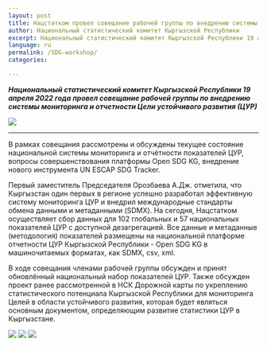 ```yaml
---
layout: post
title: Нацстатком провел совещание рабочей группы по внедрению системы мониторинга и отчетности ЦУР
author: Национальный статистический комитет Кыргызской Республики
excerpt: Национальный статистический комитет Кыргызской Республики 19 апреля 2022 года провел совещание рабочей группы по внедрению системы мониторинга и отчетности Цели устойчивого развития (ЦУР)
language: ru
permalink: /SDG-workshop/
categories:

---
```


***Национальный статистический комитет Кыргызской Республики 19 апреля 2022 года провел совещание рабочей группы по внедрению системы мониторинга и отчетности Цели устойчивого развития (ЦУР)***

<img src="https://https://github.com/sdg-kyrgyzstan/open-sdg-site-starter/blob/develop/news-images/Workshop4%2019042022.jpg">

***

В рамках совещания рассмотрены и обсуждены текущее состояние национальной системы мониторинга и отчётности показателей ЦУР, вопросы совершенствования платформы Open SDG KG, внедрение нового инструмента UN ESCAP SDG Tracker.

Первый заместитель Председателя Орозбаева А.Дж. отметила, что Кыргызстан один первых в регионе успешно разработал эффективную систему мониторинга ЦУР и внедрил международные стандарты обмена данными и метаданными (SDMX). На сегодня, Нацстатком осуществляет сбор данных для 102 глобальных и 57 национальных показателей ЦУР с доступной дезагрегацией. Все данные и метаданные (методология) показателей размещены на национальной платформе отчетности ЦУР Кыргызской Республики - Open SDG KG в машиночитаемых форматах, как SDMX, csv, xml.

В ходе совещания членами рабочей группы обсужден и принят обновлённый национальный набор показателей ЦУР. Также обсужден проект ранее рассмотренной в НСК Дорожной карты по укреплению статистического потенциала Кыргызской Республики для мониторинга Целей в области устойчивого развития, которая будет являться основным документом, определяющим развитие статистики ЦУР в Кыргызстане.

<img src="https://github.com/sdg-kyrgyzstan/open-sdg-site-starter/blob/develop/news-images/Workshop3%2019042022.jpg">

<img src="https://github.com/sdg-kyrgyzstan/open-sdg-site-starter/blob/develop/news-images/Workshop2%2019042022.jpg">

<img src="https://github.com/sdg-kyrgyzstan/open-sdg-site-starter/blob/develop/news-images/Worksop119042022.jpg">
                                                                                                                        
                                                                                                                        
